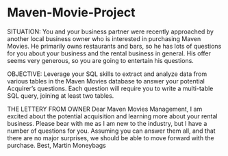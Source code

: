 # Maven-Movie-Project
SITUATION:
You and your business partner were recently approached by another local business owner who is interested in purchasing Maven Movies. He primarily owns restaurants and bars, so he has lots of questions for you about your business and the rental business in general. His offer seems very generous, so you are going to entertain his questions.

OBJECTIVE:
Leverage your SQL skills to extract and analyze data from various tables in the Maven Movies database to answer your potential Acquirer’s questions. Each question will require you to write a multi-table SQL query, joining at least two tables.

THE LETTERY FROM OWNER
Dear Maven Movies Management,
I am excited about the potential acquisition and learning more about your rental business. Please bear with me as I am new to the industry, but I have a number of questions for you. Assuming you can answer them all, and that there are no major surprises, we should be able to move forward with the purchase.
Best,
Martin Moneybags
